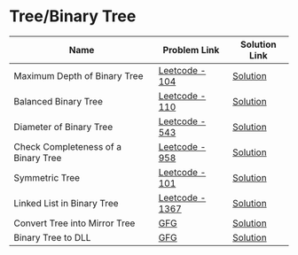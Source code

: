 # Tree/Binary Tree


| Name       | Problem Link                       | Solution Link                      |
|--------------------|------------------------------------|-----------------------------------|
| Maximum Depth of Binary Tree          | [Leetcode - 104](https://leetcode.com/problems/maximum-depth-of-binary-tree/description/)                | [Solution](https://github.com/moinhameed27/Ultimate-DSA/blob/main/Tree/Binary%20Tree/Maximum%20Depth%20of%20Binary%20Tree.cpp)              |
| Balanced Binary Tree          | [Leetcode - 110](https://leetcode.com/problems/balanced-binary-tree/description/)                | [Solution](https://github.com/moinhameed27/Ultimate-DSA/blob/main/Tree/Binary%20Tree/Balanced%20Binary%20Tree.cpp)              |
| Diameter of Binary Tree          | [Leetcode - 543](https://leetcode.com/problems/diameter-of-binary-tree/description/)                | [Solution](https://github.com/moinhameed27/Ultimate-DSA/blob/main/Tree/Binary%20Tree/Diameter%20of%20Binary%20Tree.cpp)              |
| Check Completeness of a Binary Tree          | [Leetcode - 958](https://leetcode.com/problems/check-completeness-of-a-binary-tree/)                | [Solution](https://github.com/moinhameed27/Ultimate-DSA/blob/main/Tree/Binary%20Tree/Check%20Completeness%20of%20a%20Binary%20Tree.cpp)              |
| Symmetric Tree          | [Leetcode - 101](https://leetcode.com/problems/symmetric-tree/description/)                | [Solution](https://github.com/moinhameed27/Ultimate-DSA/blob/main/Tree/Binary%20Tree/Symmetric%20Tree.cpp)              |
| Linked List in Binary Tree          | [Leetcode - 1367](https://leetcode.com/problems/linked-list-in-binary-tree/description/)                | [Solution](https://github.com/moinhameed27/Ultimate-DSA/blob/main/Tree/Binary%20Tree/Linked%20List%20in%20Binary%20Tree.cpp)              |
| Convert Tree into Mirror Tree          | [GFG](https://www.geeksforgeeks.org/problems/mirror-tree/1)                | [Solution](https://github.com/moinhameed27/Ultimate-DSA/blob/main/Tree/Binary%20Tree/Convert%20Tree%20into%20Mirror%20Tree.cpp)              |
| Binary Tree to DLL          | [GFG](https://www.geeksforgeeks.org/problems/binary-tree-to-dll/1)                | [Solution](https://github.com/moinhameed27/Ultimate-DSA/blob/main/Tree/Binary%20Tree/Binary%20Tree%20to%20DLL.cpp)              |

 
